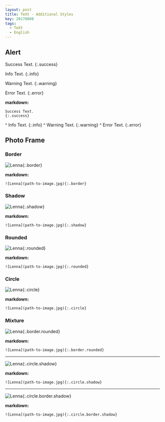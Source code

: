 ```yaml
---
layout: post
title: TeXt - Additional Styles
key: 20170808
tags:
  - TeXt
  - English
---
```

## Alert

Success Text.
{:.success}

Info Text.
{:.info}

Warning Text.
{:.warning}

Error Text.
{:.error}

<!--more-->

**markdown:**

    Success Text.
    {:.success}
^
    Info Text.
    {:.info}
^
    Warning Text.
    {:.warning}
^
    Error Text.
    {:.error}

## Photo Frame

### Border

![Lenna](https://raw.githubusercontent.com/kitian616/jekyll-TeXt-theme/master/test/assets/images/lenna.jpg "Lenna_border"){:.border}

**markdown:**

    ![Lenna](path-to-image.jpg){:.border}

### Shadow

![Lenna](https://raw.githubusercontent.com/kitian616/jekyll-TeXt-theme/master/test/assets/images/lenna.jpg "Lenna_shadow"){:.shadow}

**markdown:**

    ![Lenna](path-to-image.jpg){:.shadow}

### Rounded

![Lenna](https://raw.githubusercontent.com/kitian616/jekyll-TeXt-theme/master/test/assets/images/lenna.jpg "Lenna_rounded"){:.rounded}

**markdown:**

    ![Lenna](path-to-image.jpg){:.rounded}

### Circle

![Lenna](https://raw.githubusercontent.com/kitian616/jekyll-TeXt-theme/master/test/assets/images/lenna.jpg "Lenna_circle"){:.circle}

**markdown:**

    ![Lenna](path-to-image.jpg){:.circle}

### Mixture

![Lenna](https://raw.githubusercontent.com/kitian616/jekyll-TeXt-theme/master/test/assets/images/lenna.jpg "Lenna_border+rounded"){:.border.rounded}

**markdown:**

    ![Lenna](path-to-image.jpg){:.border.rounded}

---

![Lenna](https://raw.githubusercontent.com/kitian616/jekyll-TeXt-theme/master/test/assets/images/lenna.jpg "Lenna_circle+shadow"){:.circle.shadow}

**markdown:**

    ![Lenna](path-to-image.jpg){:.circle.shadow}

---

![Lenna](https://raw.githubusercontent.com/kitian616/jekyll-TeXt-theme/master/test/assets/images/lenna.jpg "Lenna_circle+border+shadow"){:.circle.border.shadow}

**markdown:**

    ![Lenna](path-to-image.jpg){:.circle.border.shadow}